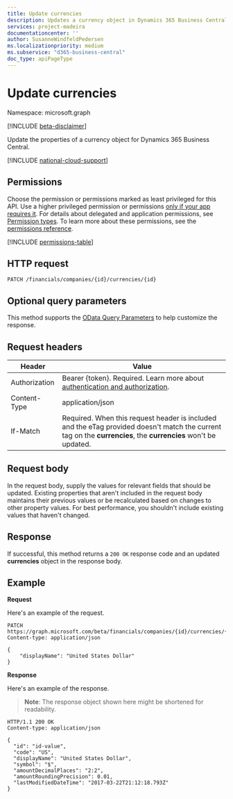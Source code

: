 ```yaml
---
title: Update currencies 
description: Updates a currency object in Dynamics 365 Business Central.
services: project-madeira
documentationcenter: ''
author: SusanneWindfeldPedersen
ms.localizationpriority: medium
ms.subservice: "d365-business-central"
doc_type: apiPageType
---
```


# Update currencies

Namespace: microsoft.graph

[!INCLUDE [beta-disclaimer](../../includes/beta-disclaimer.md)]

Update the properties of a currency object for Dynamics 365 Business Central.

[!INCLUDE [national-cloud-support](../../includes/global-only.md)]

## Permissions
Choose the permission or permissions marked as least privileged for this API. Use a higher privileged permission or permissions [only if your app requires it](/graph/permissions-overview#best-practices-for-using-microsoft-graph-permissions). For details about delegated and application permissions, see [Permission types](/graph/permissions-overview#permission-types). To learn more about these permissions, see the [permissions reference](/graph/permissions-reference).

<!-- { "blockType": "permissions", "name": "dynamics_currencies_update" } -->
[!INCLUDE [permissions-table](../includes/permissions/dynamics-currencies-update-permissions.md)]

## HTTP request
```
PATCH /financials/companies/{id}/currencies/{id}
```

## Optional query parameters
This method supports the [OData Query Parameters](/graph/query-parameters) to help customize the response.

## Request headers
|Header       |Value                    |
|-------------|-------------------------|
|Authorization|Bearer {token}. Required. Learn more about [authentication and authorization](/graph/auth/auth-concepts).|
|Content-Type |application/json         |
|If-Match     |Required. When this request header is included and the eTag provided doesn't match the current tag on the **currencies**, the **currencies** won't be updated. |

## Request body
In the request body, supply the values for relevant fields that should be updated. Existing properties that aren't included in the request body maintains their previous values or be recalculated based on changes to other property values. For best performance, you shouldn't include existing values that haven't changed.

## Response
If successful, this method returns a `200 OK` response code and an updated **currencies** object in the response body.

## Example

**Request**

Here's an example of the request.
```http
PATCH https://graph.microsoft.com/beta/financials/companies/{id}/currencies/{id}
Content-type: application/json

{
	"displayName": "United States Dollar"
}
```

**Response**

Here's an example of the response. 

> **Note**: The response object shown here might be shortened for readability.

```http
HTTP/1.1 200 OK
Content-type: application/json

{
  "id": "id-value",
  "code": "US",
  "displayName": "United States Dollar",
  "symbol": "$",
  "amountDecimalPlaces": "2:2",
  "amountRoundingPrecision": 0.01,
  "lastModifiedDateTime": "2017-03-22T21:12:18.793Z"
}
```


